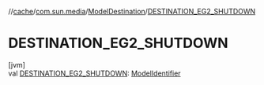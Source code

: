 //[cache](../../../index.md)/[com.sun.media](../index.md)/[ModelDestination](index.md)/[DESTINATION_EG2_SHUTDOWN](-d-e-s-t-i-n-a-t-i-o-n_-e-g2_-s-h-u-t-d-o-w-n.md)

# DESTINATION_EG2_SHUTDOWN

[jvm]\
val [DESTINATION_EG2_SHUTDOWN](-d-e-s-t-i-n-a-t-i-o-n_-e-g2_-s-h-u-t-d-o-w-n.md): [ModelIdentifier](../-model-identifier/index.md)
